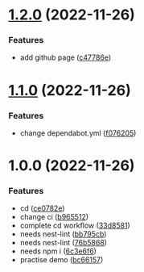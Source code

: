 # [1.2.0](https://github.com/niaogege/nest-test/compare/v1.1.0...v1.2.0) (2022-11-26)


### Features

* add github page ([c47786e](https://github.com/niaogege/nest-test/commit/c47786e033107fe54c1d46cc76454d66205cdc9a))

# [1.1.0](https://github.com/niaogege/nest-test/compare/v1.0.0...v1.1.0) (2022-11-26)


### Features

* change dependabot.yml ([f076205](https://github.com/niaogege/nest-test/commit/f0762055e2d720c4cf3589cb6b4e6aa2118565ff))

# 1.0.0 (2022-11-26)


### Features

* cd ([ce0782e](https://github.com/niaogege/nest-test/commit/ce0782e188f057dd398128ff3c744214b51df418))
* change ci ([b965512](https://github.com/niaogege/nest-test/commit/b9655127266c52a783dd03a0eb50d93bf855032e))
* complete cd workflow ([33d8581](https://github.com/niaogege/nest-test/commit/33d858190333bcc582a69f52eb29e8406714a5db))
* needs nest-lint ([bb795cb](https://github.com/niaogege/nest-test/commit/bb795cb47418ddd1c1306f7660480a7eba34de03))
* needs nest-lint ([76b5868](https://github.com/niaogege/nest-test/commit/76b586805b34a440f5f81311df5f4772ffad2124))
* needs npm i ([6c3e6f6](https://github.com/niaogege/nest-test/commit/6c3e6f6ce27d334fb40aa940e5cf3e0b35f514f9))
* practise demo ([bc66157](https://github.com/niaogege/nest-test/commit/bc6615736eea206397c210dc8ce9869b614c35a1))
